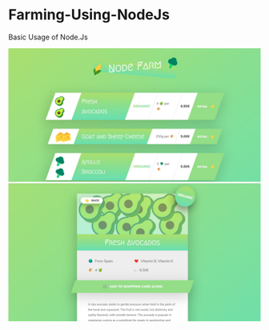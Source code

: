 # Farming-Using-NodeJs
Basic Usage of Node.Js

<img src='https://github.com/program333/Farming-Using-NodeJs/blob/master/P1.jpg?raw=true' alt='Output image'/>
<img src='https://github.com/program333/Farming-Using-NodeJs/blob/master/P2.jpg?raw=true' alt='Output image'/>

